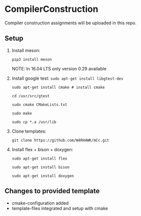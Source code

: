 # CompilerConstruction
Compiler construction assignments  will be uploaded in this repo.

## Setup

1. Install meson:

   `pip3 install meson`
   
   NOTE: In 16.04 LTS only version 0.29 available   
   
2. Install google test:
   `sudo apt-get install libgtest-dev`
   
   `sudo apt-get install cmake # install cmake`
   
   `cd /usr/src/gtest`
   
   `sudo cmake CMakeLists.txt`
   
   `sudo make`
   
   `sudo cp *.a /usr/lib`

3. Clone templates:

   `git clone https://github.com/W4RH4WK/mCc.git`

4. Install flex + bison + doxygen:

   `sudo apt-get install flex`
   
   `sudo apt-get install bison`
   
   `sudo apt-get install doxygen`
   
## Changes to provided template

- cmake-configuration added
- template-files integrated and setup with cmake
